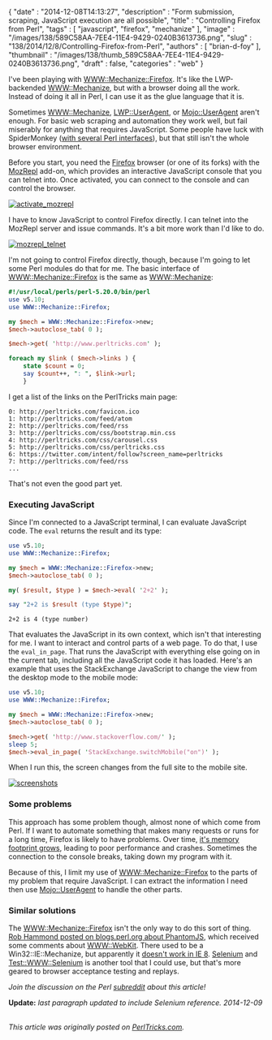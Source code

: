 {
   "date" : "2014-12-08T14:13:27",
   "description" : "Form submission, scraping, JavaScript execution are all possible",
   "title" : "Controlling Firefox from Perl",
   "tags" : [
      "javascript",
      "firefox",
      "mechanize"
   ],
   "image" : "/images/138/589C58AA-7EE4-11E4-9429-0240B3613736.png",
   "slug" : "138/2014/12/8/Controlling-Firefox-from-Perl",
   "authors" : [
      "brian-d-foy"
   ],
   "thumbnail" : "/images/138/thumb_589C58AA-7EE4-11E4-9429-0240B3613736.png",
   "draft" : false,
   "categories" : "web"
}


I've been playing with [WWW::Mechanize::Firefox](http://www.metacpan.org/module/WWW::Mechanize::Firefox). It's like the LWP-backended [WWW::Mechanize](http://www.metacpan.org/module/WWW::Mechanize), but with a browser doing all the work. Instead of doing it all in Perl, I can use it as the glue language that it is.

Sometimes [WWW::Mechanize](http://www.metacpan.org/module/WWW::Mechanize), [LWP::UserAgent](http://www.metacpan.org/module/LWP::UserAgent), or [Mojo::UserAgent](http://www.metacpan.org/module/Mojo::UserAgent) aren't enough. For basic web scraping and automation they work well, but fail miserably for anything that requires JavaScript. Some people have luck with SpiderMonkey ([with several Perl interfaces](https://metacpan.org/search?q=spidermonkey&)), but that still isn't the whole browser environment.

Before you start, you need the [Firefox](https://www.mozilla.org) browser (or one of its forks) with the [MozRepl](https://addons.mozilla.org/en-us/firefox/addon/mozrepl/) add-on, which provides an interactive JavaScript console that you can telnet into. Once activated, you can connect to the console and can control the browser.

[![activate\_mozrepl](https://farm8.staticflickr.com/7503/15324164413_0a43aeb932.jpg)](https://farm8.staticflickr.com/7503/15324164413_0a43aeb932.jpg "activate_mozrepl by brian d foy, on Flickr")

I have to know JavaScript to control Firefox directly. I can telnet into the MozRepl server and issue commands. It's a bit more work than I'd like to do.

[![mozrepl\_telnet](https://farm9.staticflickr.com/8680/15941835341_f064e9e2a3.jpg)](https://farm9.staticflickr.com/8680/15941835341_f064e9e2a3.jpg "mozrepl_telnet by brian d foy, on Flickr")

I'm not going to control Firefox directly, though, because I'm going to let some Perl modules do that for me. The basic interface of [WWW::Mechanize::Firefox](http://www.metacpan.org/module/WWW::Mechanize::Firefox) is the same as [WWW::Mechanize](http://www.metacpan.org/module/WWW::Mechanize):

```perl
#!/usr/local/perls/perl-5.20.0/bin/perl
use v5.10;
use WWW::Mechanize::Firefox;

my $mech = WWW::Mechanize::Firefox->new;
$mech->autoclose_tab( 0 );

$mech->get( 'http://www.perltricks.com' );

foreach my $link ( $mech->links ) {
    state $count = 0;
    say $count++, ": ", $link->url;
    }
```

I get a list of the links on the PerlTricks main page:

    0: http://perltricks.com/favicon.ico
    1: http://perltricks.com/feed/atom
    2: http://perltricks.com/feed/rss
    3: http://perltricks.com/css/bootstrap.min.css
    4: http://perltricks.com/css/carousel.css
    5: http://perltricks.com/css/perltricks.css
    6: https://twitter.com/intent/follow?screen_name=perltricks
    7: http://perltricks.com/feed/rss
    ...

That's not even the good part yet.

### Executing JavaScript

Since I'm connected to a JavaScript terminal, I can evaluate JavaScript code. The `eval` returns the result and its type:

```perl
use v5.10;
use WWW::Mechanize::Firefox;

my $mech = WWW::Mechanize::Firefox->new;
$mech->autoclose_tab( 0 );

my( $result, $type ) = $mech->eval( '2+2' );

say "2+2 is $result (type $type)";
```

    2+2 is 4 (type number)

That evaluates the JavaScript in its own context, which isn't that interesting for me. I want to interact and control parts of a web page. To do that, I use the `eval_in_page`. That runs the JavaScript with everything else going on in the current tab, including all the JavaScript code it has loaded. Here's an example that uses the StackExchange JavaScript to change the view from the desktop mode to the mobile mode:

```perl
use v5.10;
use WWW::Mechanize::Firefox;

my $mech = WWW::Mechanize::Firefox->new;
$mech->autoclose_tab( 0 );

$mech->get( 'http://www.stackoverflow.com/' );
sleep 5;
$mech->eval_in_page( 'StackExchange.switchMobile("on")' );
```

When I run this, the screen changes from the full site to the mobile site.

[![screenshots](https://farm9.staticflickr.com/8640/15943126852_07692bfc09.jpg)](https://farm9.staticflickr.com/8640/15943126852_07692bfc09.jpg "screenshots by brian d foy, on Flickr")

### Some problems

This approach has some problem though, almost none of which come from Perl. If I want to automate something that makes many requests or runs for a long time, Firefox is likely to have problems. Over time, [it's memory footprint grows](https://support.mozilla.org/en-US/kb/firefox-uses-too-much-memory-ram), leading to poor performance and crashes. Sometimes the connection to the console breaks, taking down my program with it.

Because of this, I limit my use of [WWW::Mechanize::Firefox](http://www.metacpan.org/module/WWW::Mechanize::Firefox) to the parts of my problem that require JavaScript. I can extract the information I need then use [Mojo::UserAgent](http://www.metacpan.org/module/Mojo::UserAgent) to handle the other parts.

### Similar solutions

The [WWW::Mechanize::Firefox](http://www.metacpan.org/module/WWW::Mechanize::Firefox) isn't the only way to do this sort of thing. [Rob Hammond posted on blogs.perl.org about PhantomJS](http://blogs.perl.org/users/robhammond/2013/02/web-scraping-with-perl-phantomjs.html), which received some comments about [WWW::WebKit](http://www.metacpan.org/module/WWW::WebKit). There used to be a Win32::IE::Mechanize, but apparently it [doesn't work in IE 8](http://www.perlmonks.org/?node_id=1061372). [Selenium](http://www.seleniumhq.org) and [Test::WWW::Selenium](http://www.metacpan.org/module/Test::WWW::Selenium) is another tool that I could use, but that's more geared to browser acceptance testing and replays.

*Join the discussion on the Perl [subreddit](http://www.reddit.com/r/perl/comments/2onaz4/controlling_firefox_from_perl_by_brian_d_foy/) about this article!*

**Update:** *last paragraph updated to include Selenium reference. 2014-12-09*

\
*This article was originally posted on [PerlTricks.com](http://perltricks.com).*
